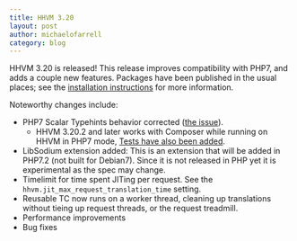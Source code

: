 ```yaml
---
title: HHVM 3.20
layout: post
author: michaelofarrell
category: blog
---
```


HHVM 3.20 is released!  This release improves compatibility with PHP7, and
adds a couple new features.  Packages have been published in the usual places;
see the
[installation
instructions](https://docs.hhvm.com/hhvm/installation/introduction) for more
information.

<!--truncate-->

Noteworthy changes include:

* PHP7 Scalar Typehints behavior corrected ([the issue](https://github.com/facebook/hhvm/issues/7198)).
  * HHVM 3.20.2 and later works with Composer while running on HHVM in PHP7 mode, [Tests have also been added](https://github.com/facebook/hhvm/commit/af3471b40468023035d4308f7f73de80bdf03927).
* LibSodium extension added:  This is an extension that will be 
  added in PHP7.2 (not built for Debian7).  Since it is not released in PHP yet
  it is experimental as the spec may change.
* Timelimit for time spent JITing per request.  See the `hhvm.jit_max_request_translation_time` setting.
* Reusable TC now runs on a worker thread, cleaning up translations without
  tieing up request threads, or the request treadmill.
* Performance improvements
* Bug fixes
